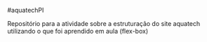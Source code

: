 #aquatechPI

Repositório para a atividade sobre a estruturação do site aquatech utilizando o que foi aprendido em aula (flex-box)
